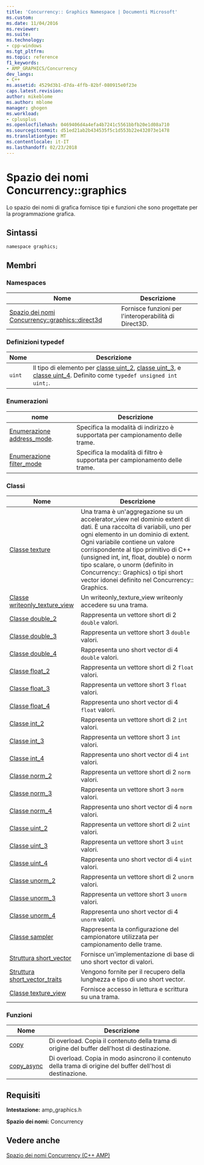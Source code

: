 ```yaml
---
title: 'Concurrency:: Graphics Namespace | Documenti Microsoft'
ms.custom: 
ms.date: 11/04/2016
ms.reviewer: 
ms.suite: 
ms.technology:
- cpp-windows
ms.tgt_pltfrm: 
ms.topic: reference
f1_keywords:
- AMP_GRAPHICS/Concurrency
dev_langs:
- C++
ms.assetid: 4529d3b1-d7da-4ffb-82bf-080915e0f23e
caps.latest.revision: 
author: mikeblome
ms.author: mblome
manager: ghogen
ms.workload:
- cplusplus
ms.openlocfilehash: 0469406d4a4efa4b7241c5561bbfb20e1d08a710
ms.sourcegitcommit: d51ed21ab2b434535f5c1d553b22e432073e1478
ms.translationtype: MT
ms.contentlocale: it-IT
ms.lasthandoff: 02/23/2018
---
```

# <a name="concurrencygraphics-namespace"></a>Spazio dei nomi Concurrency::graphics
Lo spazio dei nomi di grafica fornisce tipi e funzioni che sono progettate per la programmazione grafica.  
  
## <a name="syntax"></a>Sintassi  
  
```  
namespace graphics;  
```  
  
## <a name="members"></a>Membri  
  
### <a name="namespaces"></a>Namespaces  
  
|Nome|Descrizione|  
|----------|-----------------|  
|[Spazio dei nomi Concurrency::graphics::direct3d](concurrency-graphics-direct3d-namespace.md)|Fornisce funzioni per l'interoperabilità di Direct3D.|  
  
### <a name="typedefs"></a>Definizioni typedef  
  
|Nome|Descrizione|  
|----------|-----------------|  
|`uint`|Il tipo di elemento per [classe uint_2](uint-2-class.md), [classe uint_3](uint-3-class.md), e [classe uint_4](uint-4-class.md). Definito come `typedef unsigned int uint;`.|  
  
### <a name="enumerations"></a>Enumerazioni  
  
|nome|Descrizione|  
|----------|-----------------|  
|[Enumerazione address_mode](concurrency-graphics-namespace-enums.md#address_mode).|Specifica la modalità di indirizzo è supportata per campionamento delle trame.|  
|[Enumerazione filter_mode](concurrency-graphics-namespace-enums.md#filter_mode)|Specifica la modalità di filtro è supportata per campionamento delle trame.|  
  
### <a name="classes"></a>Classi  
  
|Nome|Descrizione|  
|----------|-----------------|  
|[Classe texture](texture-class.md)|Una trama è un'aggregazione su un accelerator_view nel dominio extent di dati. È una raccolta di variabili, uno per ogni elemento in un dominio di extent. Ogni variabile contiene un valore corrispondente al tipo primitivo di C++ (unsigned int, int, float, double) o norm tipo scalare, o unorm (definito in Concurrency:: Graphics) o tipi short vector idonei definito nel Concurrency:: Graphics.|  
|[Classe writeonly_texture_view](writeonly-texture-view-class.md)|Un writeonly_texture_view writeonly accedere su una trama.|  
|[Classe double_2](double-2-class.md)|Rappresenta un vettore short di 2 `double` valori.|  
|[Classe double_3](double-3-class.md)|Rappresenta un vettore short 3 `double` valori.|  
|[Classe double_4](double-4-class.md)|Rappresenta uno short vector di 4 `double` valori.|  
|[Classe float_2](float-2-class.md)|Rappresenta un vettore short di 2 `float` valori.|  
|[Classe float_3](float-3-class.md)|Rappresenta un vettore short 3 `float` valori.|  
|[Classe float_4](float-4-class.md)|Rappresenta uno short vector di 4 `float` valori.|  
|[Classe int_2](int-2-class.md)|Rappresenta un vettore short di 2 `int` valori.|  
|[Classe int_3](int-3-class.md)|Rappresenta un vettore short 3 `int` valori.|  
|[Classe int_4](int-4-class.md)|Rappresenta uno short vector di 4 `int` valori.|  
|[Classe norm_2](norm-2-class.md)|Rappresenta un vettore short di 2 `norm` valori.|  
|[Classe norm_3](norm-3-class.md)|Rappresenta un vettore short 3 `norm` valori.|  
|[Classe norm_4](norm-4-class.md)|Rappresenta uno short vector di 4 `norm` valori.|  
|[Classe uint_2](uint-2-class.md)|Rappresenta un vettore short di 2 `uint` valori.|  
|[Classe uint_3](uint-3-class.md)|Rappresenta un vettore short 3 `uint` valori.|  
|[Classe uint_4](uint-4-class.md)|Rappresenta uno short vector di 4 `uint` valori.|  
|[Classe unorm_2](unorm-2-class.md)|Rappresenta un vettore short di 2 `unorm` valori.|  
|[Classe unorm_3](unorm-3-class.md)|Rappresenta un vettore short 3 `unorm` valori.|  
|[Classe unorm_4](unorm-4-class.md)|Rappresenta uno short vector di 4 `unorm` valori.|  
|[Classe sampler](sampler-class.md)|Rappresenta la configurazione del campionatore utilizzata per campionamento delle trame.|  
|[Struttura short_vector](short-vector-structure.md)|Fornisce un'implementazione di base di uno short vector di valori.|  
|[Struttura short_vector_traits](short-vector-traits-structure.md)|Vengono fornite per il recupero della lunghezza e tipo di uno short vector.|  
|[Classe texture_view](texture-view-class.md)|Fornisce accesso in lettura e scrittura su una trama.|  
  
### <a name="functions"></a>Funzioni  
  
|Nome|Descrizione|  
|----------|-----------------|  
|[copy](concurrency-graphics-namespace-functions.md#copy)|Di overload. Copia il contenuto della trama di origine del buffer dell'host di destinazione.|  
|[copy_async](concurrency-graphics-namespace-functions.md#copy_async)|Di overload. Copia in modo asincrono il contenuto della trama di origine del buffer dell'host di destinazione.|  
  
## <a name="requirements"></a>Requisiti  
 **Intestazione:** amp_graphics.h  
  
 **Spazio dei nomi:** Concurrency  
  
## <a name="see-also"></a>Vedere anche  
 [Spazio dei nomi Concurrency (C++ AMP)](concurrency-namespace-cpp-amp.md)

